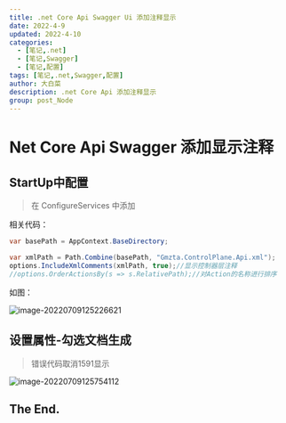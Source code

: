 ```yaml
---
title: .net Core Api Swagger Ui 添加注释显示
date: 2022-4-9
updated: 2022-4-10
categories: 
  - [笔记,.net]
  - [笔记,Swagger]
  - [笔记,配置]
tags: [笔记,.net,Swagger,配置]
author: 大白菜
description: .net Core Api 添加注释显示
group: post_Node
---
```


# Net Core Api Swagger 添加显示注释

## StartUp中配置

> 在 ConfigureServices 中添加 

相关代码：

```c#
var basePath = AppContext.BaseDirectory;

var xmlPath = Path.Combine(basePath, "Gmzta.ControlPlane.Api.xml");
options.IncludeXmlComments(xmlPath, true);//显示控制器层注释
//options.OrderActionsBy(s => s.RelativePath);//对Action的名称进行排序
```

如图：

![image-20220709125226621](http://reqj6ffi8.hn-bkt.clouddn.com/blogimages/image-20220709125226621.png)

##  设置属性-勾选文档生成

> 错误代码取消1591显示

![image-20220709125754112](http://reqj6ffi8.hn-bkt.clouddn.com/blogimages/image-20220709125754112.png)

## The End.
